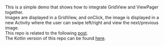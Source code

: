 This is a simple demo that shows how to integrate GridView and ViewPager together.  
Images are displayed in a GridView, and onClick, the image is displayed in a new Activity where the user can swipe left/right and view the next/previous image.  
This repo is related to the following [post](http://mobiledevhub.com/2017/12/08/android-gridview-with-viewpager/).  
The Kotlin version of this repo can be found [here](https://github.com/mchehab94/GridView-ViewPager-Demo-Kotlin).  
